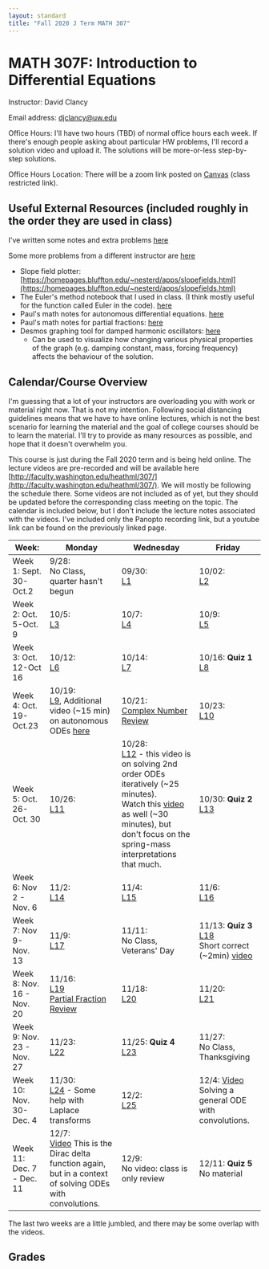 ```yaml
---
layout: standard
title: "Fall 2020 J Term MATH 307"
---
```


# MATH 307F: Introduction to Differential Equations

Instructor: David Clancy

Email address: djclancy@uw.edu

Office Hours: I'll have two hours (TBD) of normal office hours each week. If there's enough people asking about particular HW problems, I'll record a solution video and upload it. The solutions will be more-or-less step-by-step solutions.

Office Hours Location: There will be a zoom link posted on [Canvas](https://canvas.uw.edu/courses/1400239) (class restricted link).

## Useful External Resources (included roughly in the order they are used in class)

I've written some notes and extra problems [here](../notes/index)

Some more problems from a different instructor are [here](https://drive.google.com/file/d/1t0IWImzrKGWGxqxmO5ZA24goBmXFlt40/view)

- Slope field plotter: [https://homepages.bluffton.edu/~nesterd/apps/slopefields.html](https://homepages.bluffton.edu/~nesterd/apps/slopefields.html)
- The Euler's method notebook that I used in class. (I think mostly useful for the function called Euler in the code). [here](EulersMethod.ipynb)
- Paul's math notes for autonomous differential equations. [here](https://tutorial.math.lamar.edu/Classes/DE/EquilibriumSolutions.aspx)
- Paul's math notes for partial fractions: [here](https://tutorial.math.lamar.edu/Classes/Alg/PartialFractions.aspx)
- Desmos graphing tool for damped harmonic oscillators: [here](https://www.desmos.com/calculator/zsmyky5ggx) 
  - Can be used to visualize how changing various physical properties of the graph (e.g. damping constant, mass, forcing frequency) affects the behaviour of the solution.
## Calendar/Course Overview

I'm guessing that a lot of your instructors are overloading you with work or material right now. That is not my intention. Following social distancing guidelines means that we have to have online lectures, which is not the best scenario for learning the material and the goal of college courses should be to learn the material. I'll try to provide as many resources as possible, and hope that it doesn't overwhelm you. 

This course is just during the Fall 2020 term and is being held online. The lecture videos are pre-recorded and will be available here [http://faculty.washington.edu/heathml/307/](http://faculty.washington.edu/heathml/307/). We will mostly be following the schedule there. Some videos are not included as of yet, but they should be updated before the corresponding class meeting on the topic. The calendar is included below, but I don't include the lecture notes associated with the videos. I've included only the Panopto recording link, but a youtube link can be found on the previously linked page.

| Week:                     | Monday                                                       | Wednesday                                                    | Friday                                                       |
| ------------------------- | ------------------------------------------------------------ | ------------------------------------------------------------ | ------------------------------------------------------------ |
| Week 1: Sept. 30-Oct.2    | 9/28: <br />No Class, quarter hasn't begun                   | 09/30: <br />[L1](https://uw.hosted.panopto.com/Panopto/Pages/Viewer.aspx?id=d7d2681b-9ed6-4c15-8c3f-ab8d011ed79f) | 10/02:<br />[L2](https://uw.hosted.panopto.com/Panopto/Pages/Viewer.aspx?id=f3aed3a5-be72-4e14-87d1-ab8d0122350f) |
| Week 2: Oct. 5-Oct. 9     | 10/5:<br />[L3](https://uw.hosted.panopto.com/Panopto/Pages/Viewer.aspx?id=8cdb7e6d-c5a2-40bb-bc51-ab8d01230b9b) | 10/7:<br />[L4](https://uw.hosted.panopto.com/Panopto/Pages/Viewer.aspx?id=dc963ed3-980d-4ba4-84b8-ab930081346b) | 10/9:<br />[L5](https://uw.hosted.panopto.com/Panopto/Pages/Viewer.aspx?id=23516587-b457-4105-8c3c-ab9401790e7f) |
| Week 3: Oct. 12-Oct 16    | 10/12:<br />[L6](https://uw.hosted.panopto.com/Panopto/Pages/Viewer.aspx?id=37a77813-0a93-4af7-ab72-ab97009c1df0) | 10/14:<br />[L7](https://uw.hosted.panopto.com/Panopto/Pages/Viewer.aspx?id=72ff629a-9f7a-46a0-b8bb-ab9b005b4e73) | 10/16: **Quiz 1**<br />[L8](https://uw.hosted.panopto.com/Panopto/Pages/Viewer.aspx?id=30e21e0c-0979-48fc-9eb5-ab9b0154fdf8) |
| Week 4: Oct. 19-Oct.23    | 10/19:<br />[L9](https://uw.hosted.panopto.com/Panopto/Pages/Viewer.aspx?id=7b41d71d-6b4d-46d1-ac93-aba00098af78), Additional video (~15 min) on autonomous ODEs [here](https://uw.hosted.panopto.com/Panopto/Pages/Viewer.aspx?id=358a6b8d-49da-4a9f-a00d-ac0801249694) | 10/21:<br /> [Complex Number Review](https://uw.hosted.panopto.com/Panopto/Pages/Viewer.aspx?id=b8bf7dde-5e84-47b5-930f-ac10011c4cf5) <br /> | 10/23:<br />[L10](https://uw.hosted.panopto.com/Panopto/Pages/Viewer.aspx?id=2b258b3a-7b3a-4a7b-aeb0-aba300944977) |
| Week 5: Oct. 26-Oct. 30   | 10/26:<br /> [L11](https://uw.hosted.panopto.com/Panopto/Pages/Viewer.aspx?id=cb374f39-d424-484d-83b4-aba300bcacab) | 10/28:<br />[L12](https://uw.hosted.panopto.com/Panopto/Pages/Viewer.aspx?id=c5b934e4-6d28-4b49-8f0d-aba400892e3d) - this video is on solving 2nd order ODEs iteratively (~25 minutes).<br />Watch this [video](https://uw.hosted.panopto.com/Panopto/Pages/Viewer.aspx?id=3779cc03-fe81-432d-81d8-ac10013703db) as well (~30 minutes), but don't focus on the spring-mass interpretations that much. | 10/30: **Quiz 2**<br /> [L13](https://uw.hosted.panopto.com/Panopto/Pages/Viewer.aspx?id=84532390-697f-4802-9f6f-abad009ae759) |
| Week 6: Nov 2 - Nov. 6    | 11/2:<br />[L14](https://uw.hosted.panopto.com/Panopto/Pages/Viewer.aspx?id=d0935e88-b8f7-4279-9e5c-abad0164f50f) | 11/4:<br />[L15](https://uw.hosted.panopto.com/Panopto/Pages/Viewer.aspx?id=b2ffcef0-b19d-4999-9a78-abb100ab4555) | 11/6:<br />[L16](https://uw.hosted.panopto.com/Panopto/Pages/Viewer.aspx?id=b0b219d6-462a-4c7b-a1df-abb200d123a8) |
| Week 7: Nov 9- Nov. 13    | 11/9:<br />[L17](https://uw.hosted.panopto.com/Panopto/Pages/Viewer.aspx?id=1773ef03-7d9a-47a5-b8d4-abb301683321) | 11/11:<br />No Class, Veterans' Day                          | 11/13: **Quiz 3**<br />[L18](https://uw.hosted.panopto.com/Panopto/Pages/Viewer.aspx?id=d7db895f-1568-4f8d-a3fd-abb801351f6e)<br />Short correct (~2min) [video](https://uw.hosted.panopto.com/Panopto/Pages/Viewer.aspx?id=ee250333-b117-4fb3-bd71-abb900b3b3e2) |
| Week 8: Nov. 16 - Nov. 20 | 11/16:<br />[L19](https://uw.hosted.panopto.com/Panopto/Pages/Viewer.aspx?id=7e764f1e-aaa2-4ae2-a608-abba011753d0)<br />[Partial Fraction Review](https://uw.hosted.panopto.com/Panopto/Pages/Viewer.aspx?id=c911a7cf-bfde-42ad-aa1d-abbb0156b893) | 11/18:<br />[L20](https://uw.hosted.panopto.com/Panopto/Pages/Viewer.aspx?id=25b072ce-fadd-4768-bb84-abbb0168ada4) | 11/20:<br />[L21](https://uw.hosted.panopto.com/Panopto/Pages/Viewer.aspx?id=a917ccae-9fae-4c89-8010-abbb015b1bf8) |
| Week 9: Nov. 23 - Nov. 27 | 11/23:<br />[L22](https://uw.hosted.panopto.com/Panopto/Pages/Viewer.aspx?id=810d8ed4-8279-43ba-b632-abc000d82c31) | 11/25: **Quiz 4**<br /> [L23](https://uw.hosted.panopto.com/Panopto/Pages/Viewer.aspx?id=c5545d0c-e485-492e-b2d5-abc201659df8) | 11/27:<br />No Class, Thanksgiving                           |
| Week 10: Nov. 30-Dec. 4   | 11/30:<br />[L24](https://uw.hosted.panopto.com/Panopto/Pages/Viewer.aspx?id=5b7bb68a-025e-4543-a0d1-abc70185f557) - Some help with Laplace transforms | 12/2:<br />[L25](https://uw.hosted.panopto.com/Panopto/Pages/Viewer.aspx?id=d700b841-8263-4d54-8175-abc801174464) | 12/4: [Video](https://uw.hosted.panopto.com/Panopto/Pages/Viewer.aspx?id=9e39a3b3-97a8-4d67-9d13-ac19010436d7) Solving a general ODE with convolutions. |
| Week 11: Dec. 7 - Dec. 11 | 12/7:<br />[Video](https://uw.hosted.panopto.com/Panopto/Pages/Viewer.aspx?id=84101244-73a0-4638-8c92-ac19010fa118) This is the Dirac delta function again, but in a context of solving ODEs with convolutions. | 12/9:<br />No video: class is only review                    | 12/11: **Quiz 5** No material                                |

The last two weeks are a little jumbled, and there may be some overlap with the videos. 



## Grades

